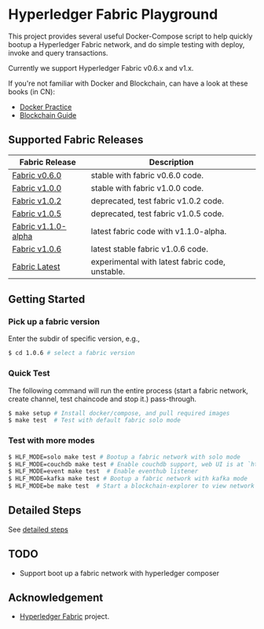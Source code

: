 # Hyperledger Fabric Playground

This project provides several useful Docker-Compose script to help quickly bootup a Hyperledger Fabric network, and do simple testing with deploy, invoke and query transactions.

Currently we support Hyperledger Fabric v0.6.x and v1.x.

If you're not familiar with Docker and Blockchain, can have a look at these books (in CN):

* [Docker Practice](https://github.com/yeasy/docker_practice)
* [Blockchain Guide](https://github.com/yeasy/blockchain_guide)

## Supported Fabric Releases

Fabric Release | Description
--- | ---
[Fabric v0.6.0](v0.6.0/) | stable with fabric v0.6.0 code.
[Fabric v1.0.0](v1.0.0/) | stable with fabric v1.0.0 code.
[Fabric v1.0.2](v1.0.2/) | deprecated, test fabric v1.0.2 code.
[Fabric v1.0.5](v1.0.5/) | deprecated, test fabric v1.0.5 code.
[Fabric v1.1.0-alpha](v1.1.0-alpha/) | latest fabric code with v1.1.0-alpha.
[Fabric v1.0.6](v1.0.6/) | latest stable fabric v1.0.6 code.
[Fabric Latest](latest/) | experimental with latest fabric code, unstable.


## Getting Started

### Pick up a fabric version

Enter the subdir of specific version, e.g., 

```bash
$ cd 1.0.6 # select a fabric version
```

### Quick Test

The following command will run the entire process (start a fabric network, create channel, test chaincode and stop it.) pass-through.

```bash
$ make setup # Install docker/compose, and pull required images
$ make test  # Test with default fabric solo mode
```

### Test with more modes

```bash
$ HLF_MODE=solo make test # Bootup a fabric network with solo mode
$ HLF_MODE=couchdb make test # Enable couchdb support, web UI is at `http://localhost:5984/_utils`
$ HLF_MODE=event make test  # Enable eventhub listener
$ HLF_MODE=kafka make test # Bootup a fabric network with kafka mode
$ HLF_MODE=be make test  # Start a blockchain-explorer to view network info
```

## Detailed Steps

See [detailed steps](docs/steps.md)

## TODO

* Support boot up a fabric network with hyperledger composer

## Acknowledgement

* [Hyperledger Fabric](https://github.com/hyperledger/fabric/) project.
